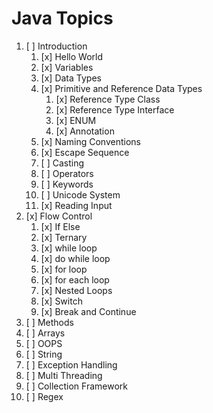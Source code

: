 # Java Topics

1. [ ] Introduction
    1. [x] Hello World
    2. [x] Variables
    3. [x] Data Types
    4. [x] Primitive and Reference Data Types
       1. [x] Reference Type Class
       2. [x] Reference Type Interface
       3. [x] ENUM
       4. [x] Annotation
    5. [x] Naming Conventions
    6. [x] Escape Sequence
    7. [ ] Casting
    8. [ ] Operators
    9. [ ] Keywords
    10. [ ] Unicode System
    11. [x] Reading Input
2. [x] Flow Control
   1. [x] If Else
   2. [x] Ternary
   3. [x] while loop
   4. [x] do while loop
   5. [x] for loop   
   6. [x] for each loop
   7. [x] Nested Loops
   8. [x] Switch
   9. [x] Break and Continue
3. [ ] Methods
4. [ ] Arrays
5. [ ] OOPS
6. [ ] String
7. [ ] Exception Handling
8. [ ] Multi Threading
9.  [ ] Collection Framework
10. [ ] Regex